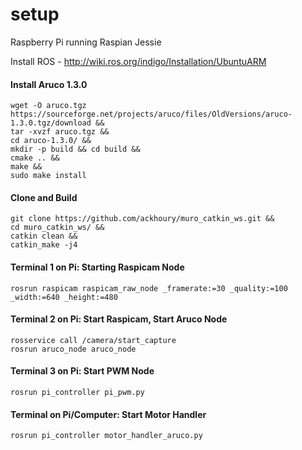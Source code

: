 # setup

Raspberry Pi running Raspian Jessie

Install ROS - http://wiki.ros.org/indigo/Installation/UbuntuARM

#### Install Aruco 1.3.0
```
wget -O aruco.tgz https://sourceforge.net/projects/aruco/files/OldVersions/aruco-1.3.0.tgz/download &&
tar -xvzf aruco.tgz &&
cd aruco-1.3.0/ &&
mkdir -p build && cd build &&
cmake .. &&
make &&
sudo make install
```

#### Clone and Build
```
git clone https://github.com/ackhoury/muro_catkin_ws.git &&
cd muro_catkin_ws/ &&
catkin clean &&
catkin_make -j4
```

#### Terminal 1 on Pi: Starting Raspicam Node
```
rosrun raspicam raspicam_raw_node _framerate:=30 _quality:=100 _width:=640 _height:=480
```

#### Terminal 2 on Pi: Start Raspicam, Start Aruco Node
```
rosservice call /camera/start_capture 
rosrun aruco_node aruco_node
```

#### Terminal 3 on Pi: Start PWM Node
```
rosrun pi_controller pi_pwm.py
```

#### Terminal on Pi/Computer: Start Motor Handler
```
rosrun pi_controller motor_handler_aruco.py
```
